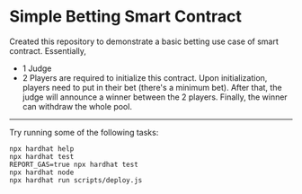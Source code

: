 # Simple Betting Smart Contract

Created this repository to demonstrate a basic betting use case of smart contract. Essentially, 
- 1 Judge
- 2 Players 
are required to initialize this contract. Upon initialization, players need to put in their bet (there's a minimum bet). After that, the judge will announce a winner between the 2 players. 
Finally, the winner can withdraw the whole pool. 

______
Try running some of the following tasks:

```shell
npx hardhat help
npx hardhat test
REPORT_GAS=true npx hardhat test
npx hardhat node
npx hardhat run scripts/deploy.js
```
